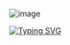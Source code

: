 ![image](https://github.com/user-attachments/assets/d5b70f3b-e09e-4e9d-914c-4b704983400f)

[![Typing SVG](https://readme-typing-svg.demolab.com?font=Fira+Code&weight=600&size=19&pause=1000&color=A81616&width=435&lines=i+follow+cool+people)](https://git.io/typing-svg)
